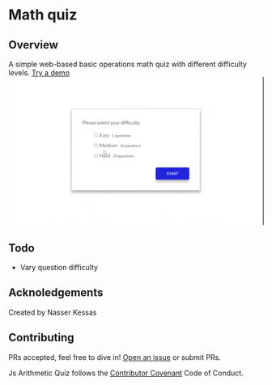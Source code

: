 # Math quiz

## Overview
A simple web-based basic operations math quiz with different difficulty levels.
[Try a demo](https://math-quiz-nk.netlify.app/)
![Math-quiz](./docs/math%20quiz.gif)

## Todo
- Vary question difficulty

## Acknoledgements
Created by Nasser Kessas

## Contributing
PRs accepted, feel free to dive in! [Open an issue](https://github.com/nasserkessas/js-snake/issues/new) or submit PRs.

Js Arithmetic Quiz follows the [Contributor Covenant](http://contributor-covenant.org/version/1/3/0/) Code of Conduct.
